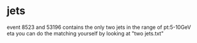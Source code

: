 # jets

event 8523 and 53196 contains the only two jets in the range of pt:5-10GeV eta 
you can do the matching yourself by looking at "two jets.txt"
